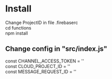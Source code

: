 # Install 
Change ProjectID in file .firebaserc <br/>
cd functions <br/>
npm install <br/>


## Change config in "src/index.js"
const CHANNEL_ACCESS_TOKEN = '' <br/>
const CLOUD_PROJECT_ID = '' <br/>
const MESSAGE_REQUEST_ID = ''

